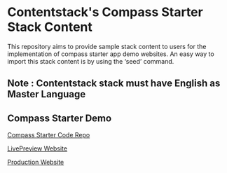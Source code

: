# Contentstack's Compass Starter Stack Content

This repository aims to provide sample stack content to users for the implementation of compass starter app demo websites. An easy way to import this stack content is by using the ‘seed’ command.

## Note : Contentstack stack must have English as Master Language

## Compass Starter Demo
[Compass Starter Code Repo](https://github.com/Contentstack-Solutions/universal-demo)

[LivePreview Website](https://compass-starter-preview.contentstackapps.com/)

[Production Website](https://compass-starter.contentstackapps.com/)
